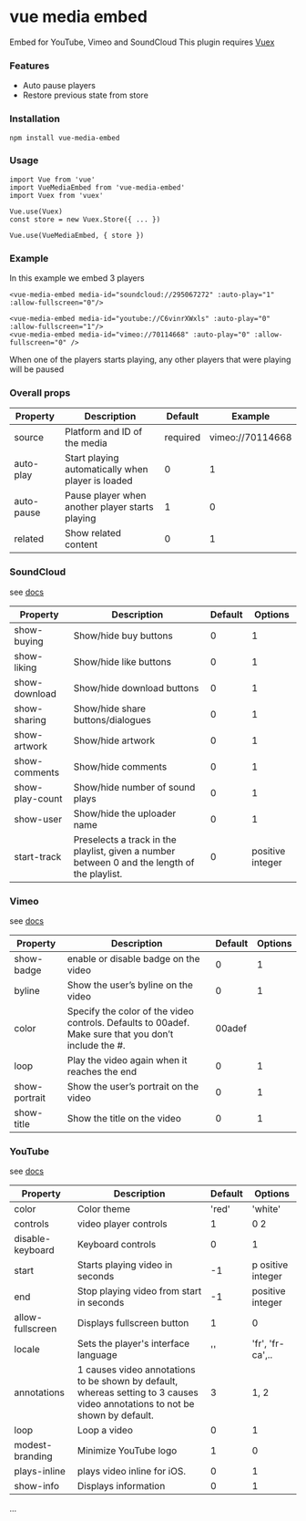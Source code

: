 # vue media embed
Embed for YouTube, Vimeo and SoundCloud
This plugin requires [Vuex](https://www.npmjs.com/package/vuex)
### Features
- Auto pause players
- Restore previous state from store

### Installation
```
npm install vue-media-embed
```
### Usage
```
import Vue from 'vue'
import VueMediaEmbed from 'vue-media-embed'
import Vuex from 'vuex'

Vue.use(Vuex)
const store = new Vuex.Store({ ... })

Vue.use(VueMediaEmbed, { store })
```
### Example
In this example we embed 3 players
```
<vue-media-embed media-id="soundcloud://295067272" :auto-play="1" :allow-fullscreen="0"/>

<vue-media-embed media-id="youtube://C6vinrXWxls" :auto-play="0" :allow-fullscreen="1"/>
<vue-media-embed media-id="vimeo://70114668" :auto-play="0" :allow-fullscreen="0" />
```
When one of the players starts playing, any other players that were playing will be paused

### Overall props
| Property | Description | Default| Example |
| -------- | -------- | -------- | -------- |
| source | Platform and ID of the media | required | vimeo://70114668 |
| auto-play | Start playing automatically when player is loaded | 0 | 1 |
| auto-pause | Pause player when another player starts playing | 1 | 0 |
| related | Show related content | 0 | 1 |

### SoundCloud

see [docs](https://developers.soundcloud.com/docs/api/html5-widget#resources)

| Property | Description| Default | Options |
| -------- | -------- | -------- | -------- |
| show-buying | Show/hide buy buttons | 0 | 1 |
| show-liking | Show/hide like buttons | 0 | 1 |
| show-download | Show/hide download buttons | 0 | 1 |
| show-sharing | Show/hide share buttons/dialogues | 0 | 1 |
| show-artwork | Show/hide artwork | 0 | 1 |
| show-comments | Show/hide comments | 0 | 1 |
| show-play-count | Show/hide number of sound plays | 0 | 1 |
| show-user | Show/hide the uploader name | 0 | 1 |
| start-track | Preselects a track in the playlist, given a number between 0 and the length of the playlist. | 0 | positive integer |

### Vimeo
see [docs](https://developer.vimeo.com/player/embedding)

| Property | Description| Default | Options |
| -------- | -------- | -------- | -------- |
| show-badge | enable or disable badge on the video | 0 | 1 |
| byline | Show the user’s byline on the video | 0 | 1 |
| color | Specify the color of the video controls. Defaults to 00adef. Make sure that you don’t include the #. | 00adef |
| loop |	Play the video again when it reaches the end | 0 | 1 |
| show-portrait | Show the user’s portrait on the video | 0 | 1 |
| show-title | Show the title on the video | 0 | 1 |

### YouTube
see [docs](https://developers.google.com/youtube/player_parameters)

| Property | Description| Default | Options |
| -------- | -------- | -------- | -------- |
| color | Color theme | 'red' | 'white' |
| controls | video player controls | 1 | 0 2
| disable-keyboard | Keyboard controls | 0 | 1 |
| start | Starts playing video in seconds | -1 | p ositive integer |
| end | Stop playing video from start in seconds | -1 | positive integer |
| allow-fullscreen | Displays fullscreen button | 1 | 0 |
| locale | Sets the player's interface language | '' | 'fr', 'fr-ca',.. |
| annotations | 1 causes video annotations to be shown by default, whereas setting to 3 causes video annotations to not be shown by default. | 3 | 1, 2 |
| loop | Loop a video | 0 | 1 |
| modest-branding | Minimize YouTube logo | 1 | 0 |
| plays-inline | plays video inline for iOS. | 0 | 1 |
| show-info | Displays information | 0 | 1 |
...
